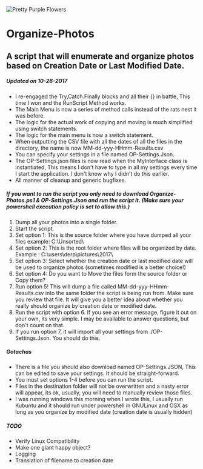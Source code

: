 ![Pretty Purple Flowers](https://farm5.staticflickr.com/4464/24015521458_9acd2d1e3f_k.jpg "Pretty Purple Flowers")


# Organize-Photos
##  A script that will enumerate and organize photos based on Creation Date or Last Modified Date.

##### Updated on 10-28-2017
*   I re-engaged the Try,Catch.Finally blocks and all their {} in battle, This time I won and the RunScript Method works. 
*   The Main Menu is now a series of method calls instead of the rats nest it was before.
*   The logic for the actual work of copying and moving is much simplified using switch statements.
*   The logic for the main menu is now a switch statement.
*   When outputting the CSV file with all the dates of all the files in the directory, the name is now MM-dd-yyy-HHmm-Results.csv
*   You can specify your settings in a file named OP-Settings.Json.
*   The OP-Settings.json files is now read when the MyInterface class is instantiated, This means I don't have to type in all my settings every time I start the application. I don't know why I didn't do this earlier. 
*   All manner of cleanup and generic bugfixes. 

##### If you want to run the script you only need to download Organize-Photos.ps1 & OP-Settings.Json and run the script it. (Make sure your powershell execution policy is set to allow this.)

1.  Dump all your photos into a single folder. 
2.  Start the script.
3.  Set option 1: This is the source folder where you have dumped all your files example: C:\Unsorted\
4.  Set option 2: This is the root folder where files will be organized by date. Example : C:\users\derp\pictures\2017\
5.  Set option 3: Select whether the creation date or last modified date will be used to organize photos (sometimes modified is a better         choice!)
6.  Set option 4: Do you want to Move the files form the source folder or Copy them?
7.  Run option 5! This will dump a file called MM-dd-yyy-HHmm-Results.csv into the same folder the script is being run from. Make sure you review that file. It will give you a better idea about whether you really should organize by creation date or modified date.
8.  Run the script with option 6. If you see an error message, figure it out on your own, its very simple. I may be available to answer questions, but don't count on that.
9.  If you run option 7, it will import all your settings from ./OP-Settings.Json. You should do this.

##### Gotachas
*   There is a file you should also download named OP-Settings.JSON, This can be edited to save your settings. It should be straight-forward. 
*   You must set options 1-4 before you can run the script.
*   Files in the destination folder will not be overwritten and a nasty error will appear, its ok, usually, you will need to manually review   those files.
*   I was running windows this morning when I wrote this, I usually run Kubuntu and it should run under powershell in GNULinux and OSX as     long as you organize by modified date (creation date is usually hidden)

##### TODO
*   Verify Linux Compatibility
*   Make one giant happy object?
*   Logging
*   Translation of filename to creation date
